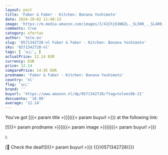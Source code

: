 ```yaml
---
layout: post
title: 'Faber & Faber - Kitchen: Banana Yoshimoto'
date: 2024-10-02 11:49:13
image: 'https://m.media-amazon.com/images/I/41Chj63WQ2L._SL500_._SL400_.jpg'
comments: true
category: ofertas
author: 'tole.es'
slug: '0571342728-nl Faber & Faber - Kitchen: Banana Yoshimoto'
sku: '0571342728-nl'
tags: [ '🇳🇱', ]
actualPrice: 12.14 EUR
currency: EUR
price: 12.14
comparePrice: 14.95 EUR
prodname: 'Faber & Faber - Kitchen: Banana Yoshimoto'
country: 'nl'
flag: '🇳🇱'
brand: ''
buyurl: 'https://www.amazon.nl/dp/0571342728/?tag=tolees0b-21'
descuento: '18.80'
average: '12.14'
---
```


You've got [{{< param title >}}]({{< param buyurl >}}) at the following link:

[![{{< param prodname >}}]({{< param image >}})]({{< param buyurl >}})

ℹ️:


[🛒 Check the deal!!]({{< param buyurl >}})
{{<world>}}0571342728{{</world>}}

